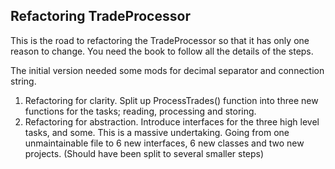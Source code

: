 ## Refactoring TradeProcessor
This is the road to refactoring the TradeProcessor so that it has only one reason to change. 
You need the book to follow all the details of the steps.

The initial version needed some mods for decimal separator and connection string.

1. Refactoring for clarity. Split up ProcessTrades() function into three new functions for the tasks; 
reading, processing and storing.
2. Refactoring for abstraction. Introduce interfaces for the three high level tasks, and some. 
This is a massive undertaking. Going from one unmaintainable file to 6 new interfaces, 
6 new classes and two new projects. (Should have been split to several smaller steps)

